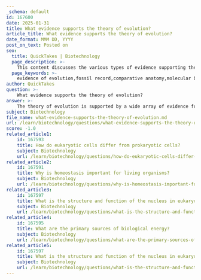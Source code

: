 ```yaml
---
_schema: default
id: 167600
date: 2025-01-31
title: What evidence supports the theory of evolution?
article_title: What evidence supports the theory of evolution?
date_format: MMM DD, YYYY
post_on_text: Posted on
seo:
  title: QuickTakes | Biotechnology
  page_description: >-
    This content discusses the various types of evidence supporting the theory of evolution, including fossil records, comparative anatomy, molecular biology, biogeography, direct observations of natural selection, and experimental studies.
  page_keywords: >-
    evidence of evolution,fossil record,comparative anatomy,molecular biology,biogeography,direct observation,natural selection,experimental evidence
author: QuickTakes
question: >-
    What evidence supports the theory of evolution?
answer: >-
    The theory of evolution is supported by a wide array of evidence from various scientific disciplines. Here are some key pieces of evidence that bolster this foundational concept in biology:\n\n1. **Fossil Record**: The fossil record provides chronological evidence of past life forms and their changes over time. Transitional fossils, such as those of the Archaeopteryx (which exhibits both avian and reptilian features), illustrate the gradual changes that occur in species.\n\n2. **Comparative Anatomy**: The study of anatomical structures across different species reveals homologous structures—body parts that share a common ancestry but may serve different functions. For example, the forelimbs of humans, whales, and bats have different functions but share a similar underlying bone structure, indicating a common evolutionary origin.\n\n3. **Molecular Biology**: Genetic analysis shows that all living organisms share a common genetic code, which supports the idea of common descent. The comparison of DNA sequences among different species reveals evolutionary relationships and can help trace lineage and divergence.\n\n4. **Biogeography**: The geographical distribution of species provides insights into how species evolve in response to their environments. For instance, the unique species found on the Galápagos Islands, such as Darwin's finches, demonstrate how isolation and environmental factors can lead to speciation.\n\n5. **Direct Observation**: Evolution can be observed in real-time through studies of organisms with short life cycles. For example, the evolution of antibiotic resistance in bacteria is a clear demonstration of natural selection, where bacteria that possess mutations allowing them to survive antibiotic treatment reproduce, leading to a population that is increasingly resistant.\n\n6. **Natural Selection**: Proposed by Charles Darwin, natural selection is a mechanism of evolution where individuals with advantageous traits are more likely to survive and reproduce. This concept is illustrated through various examples, such as the evolution of the peppered moth, which changed color in response to industrial pollution, demonstrating how environmental changes can influence survival and reproduction.\n\n7. **Experimental Evidence**: Laboratory experiments, such as those involving fruit flies or bacteria, have shown how genetic variations can lead to observable changes in traits over generations, supporting the principles of evolution.\n\nIn summary, the theory of evolution is supported by extensive evidence from the fossil record, comparative anatomy, molecular biology, biogeography, direct observation, and experimental studies. This body of evidence collectively illustrates the mechanisms of evolution and the interconnectedness of life on Earth.
subject: Biotechnology
file_name: what-evidence-supports-the-theory-of-evolution.md
url: /learn/biotechnology/questions/what-evidence-supports-the-theory-of-evolution
score: -1.0
related_article1:
    id: 167593
    title: How do eukaryotic cells differ from prokaryotic cells?
    subject: Biotechnology
    url: /learn/biotechnology/questions/how-do-eukaryotic-cells-differ-from-prokaryotic-cells
related_article2:
    id: 167591
    title: Why is homeostasis important for living organisms?
    subject: Biotechnology
    url: /learn/biotechnology/questions/why-is-homeostasis-important-for-living-organisms
related_article3:
    id: 167597
    title: What is the structure and function of the nucleus in eukaryotic cells?
    subject: Biotechnology
    url: /learn/biotechnology/questions/what-is-the-structure-and-function-of-the-nucleus-in-eukaryotic-cells
related_article4:
    id: 167595
    title: What are the primary sources of biological energy?
    subject: Biotechnology
    url: /learn/biotechnology/questions/what-are-the-primary-sources-of-biological-energy
related_article5:
    id: 167597
    title: What is the structure and function of the nucleus in eukaryotic cells?
    subject: Biotechnology
    url: /learn/biotechnology/questions/what-is-the-structure-and-function-of-the-nucleus-in-eukaryotic-cells
---
```


&nbsp;